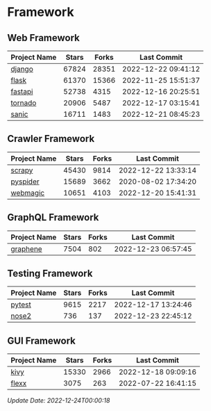 # Framework

## Web Framework
| Project Name | Stars | Forks | Last Commit |
| ------------ | ----- | ----- | ----------- |
| [django](https://github.com/django/django) | 67824 | 28351 | 2022-12-22 09:41:12 |
| [flask](https://github.com/pallets/flask) | 61370 | 15366 | 2022-11-25 15:51:37 |
| [fastapi](https://github.com/tiangolo/fastapi) | 52738 | 4315 | 2022-12-16 20:25:51 |
| [tornado](https://github.com/tornadoweb/tornado) | 20906 | 5487 | 2022-12-17 03:15:41 |
| [sanic](https://github.com/sanic-org/sanic) | 16711 | 1483 | 2022-12-21 08:45:23 |

## Crawler Framework
| Project Name | Stars | Forks | Last Commit |
| ------------ | ----- | ----- | ----------- |
| [scrapy](https://github.com/scrapy/scrapy) | 45430 | 9814 | 2022-12-22 13:33:14 |
| [pyspider](https://github.com/binux/pyspider) | 15689 | 3662 | 2020-08-02 17:34:20 |
| [webmagic](https://github.com/code4craft/webmagic) | 10651 | 4103 | 2022-12-20 15:41:31 |

## GraphQL Framework
| Project Name | Stars | Forks | Last Commit |
| ------------ | ----- | ----- | ----------- |
| [graphene](https://github.com/graphql-python/graphene) | 7504 | 802 | 2022-12-23 06:57:45 |

## Testing Framework
| Project Name | Stars | Forks | Last Commit |
| ------------ | ----- | ----- | ----------- |
| [pytest](https://github.com/pytest-dev/pytest) | 9615 | 2217 | 2022-12-17 13:24:46 |
| [nose2](https://github.com/nose-devs/nose2) | 736 | 137 | 2022-12-23 22:45:12 |

## GUI Framework
| Project Name | Stars | Forks | Last Commit |
| ------------ | ----- | ----- | ----------- |
| [kivy](https://github.com/kivy/kivy) | 15330 | 2966 | 2022-12-18 09:09:16 |
| [flexx](https://github.com/flexxui/flexx) | 3075 | 263 | 2022-07-22 16:41:15 |

*Update Date: 2022-12-24T00:00:18*